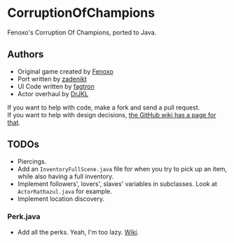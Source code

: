CorruptionOfChampions
=====================

Fenoxo's Corruption Of Champions, ported to Java.

Authors
-------

 * Original game created by [Fenoxo](www.fenoxo.com)
 * Port written by [zadenikt](https://github.com/zadenikt)
 * UI Code written by [fagtron](https://github.com/fagtron)
 * Actor overhaul by [DrJKL](https://github.com/DrJKL)

If you want to help with code, make a fork and send a pull request.  
If you want to help with design decisions, [the GitHub wiki has a page for that](https://github.com/zadenikt/CorruptionOfChampions/wiki/Design-Decisions-Discussion).

TODOs
-----

 * Piercings.
 * Add an `InventoryFullScene.java` file for when you try to pick up an item, while also having a full inventory.
 * Implement followers', lovers', slaves' variables in subclasses. Look at `ActorRathazul.java` for example.
 * Implement location discovery.

### Perk.java ###

 * Add all the perks. Yeah, I'm too lazy. [Wiki](http://corruptionofchampions.wikispaces.com/Perks).
